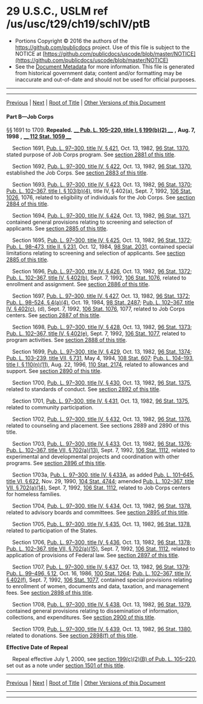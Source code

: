 ---
---

# 29 U.S.C., USLM ref /us/usc/t29/ch19/schIV/ptB

* Portions Copyright © 2016 the authors of the https://github.com/publicdocs project.
  Use of this file is subject to the NOTICE at [https://github.com/publicdocs/uscode/blob/master/NOTICE](https://github.com/publicdocs/uscode/blob/master/NOTICE)
* See the [Document Metadata](././../../../../../..//README.md) for more information.
  This file is generated from historical government data; content and/or formatting may be inaccurate and out-of-date and should not be used for official purposes.

----------
----------

[Previous](./../../../../../..//us/usc/t29/ch19/schIV/ptA/m__us_usc_t29_ch19_schIV_ptA.md) | [Next](./../../../../../..//us/usc/t29/ch19/schIV/ptC/m__us_usc_t29_ch19_schIV_ptC.md) | [Root of Title](./../../../../../../) | [Other Versions of this Document](https://publicdocs.github.io/go/links?ns=uslm&ref=%2Fus%2Fusc%2Ft29%2Fch19%2FschIV%2FptB)

#### Part B—Job Corps

§§ 1691 to 1709. __Repealed.__  __[__  __Pub. L. 105–220, title I, § 199(b)(2)__  __][/us/pl/105/220/s199/b/2]__  __,__  __Aug. 7, 1998__  __,__  __[__  __112 Stat. 1059__  __][/us/stat/112/1059]__ 

    Section 1691, [Pub. L. 97–300, title IV, § 421][/us/pl/97/300/s421], Oct. 13, 1982, [96 Stat. 1370][/us/stat/96/1370], stated purpose of Job Corps program. See [section 2881 of this title][/us/usc/t29/s2881].

    Section 1692, [Pub. L. 97–300, title IV, § 422][/us/pl/97/300/s422], Oct. 13, 1982, [96 Stat. 1370][/us/stat/96/1370], established the Job Corps. See [section 2883 of this title][/us/usc/t29/s2883].

    Section 1693, [Pub. L. 97–300, title IV, § 423][/us/pl/97/300/s423], Oct. 13, 1982, [96 Stat. 1370][/us/stat/96/1370]; [Pub. L. 102–367, title I, § 103(b)(4)][/us/pl/102/367/s103/b/4], title IV, § 402(a), Sept. 7, 1992, [106 Stat. 1026][/us/stat/106/1026], 1076, related to eligibility of individuals for the Job Corps. See [section 2884 of this title][/us/usc/t29/s2884].

    Section 1694, [Pub. L. 97–300, title IV, § 424][/us/pl/97/300/s424], Oct. 13, 1982, [96 Stat. 1371][/us/stat/96/1371], contained general provisions relating to screening and selection of applicants. See [section 2885 of this title][/us/usc/t29/s2885].

    Section 1695, [Pub. L. 97–300, title IV, § 425][/us/pl/97/300/s425], Oct. 13, 1982, [96 Stat. 1372][/us/stat/96/1372]; [Pub. L. 98–473, title II, § 231][/us/pl/98/473/s231], Oct. 12, 1984, [98 Stat. 2031][/us/stat/98/2031], contained special limitations relating to screening and selection of applicants. See [section 2885 of this title][/us/usc/t29/s2885].

    Section 1696, [Pub. L. 97–300, title IV, § 426][/us/pl/97/300/s426], Oct. 13, 1982, [96 Stat. 1372][/us/stat/96/1372]; [Pub. L. 102–367, title IV, § 402(b)][/us/pl/102/367/s402/b], Sept. 7, 1992, [106 Stat. 1076][/us/stat/106/1076], related to enrollment and assignment. See [section 2886 of this title][/us/usc/t29/s2886].

    Section 1697, [Pub. L. 97–300, title IV, § 427][/us/pl/97/300/s427], Oct. 13, 1982, [96 Stat. 1372][/us/stat/96/1372]; [Pub. L. 98–524, § 4(a)(4)][/us/pl/98/524/s4/a/4], Oct. 19, 1984, [98 Stat. 2487][/us/stat/98/2487]; [Pub. L. 102–367, title IV, § 402(c)][/us/pl/102/367/s402/c], (d), Sept. 7, 1992, [106 Stat. 1076][/us/stat/106/1076], 1077, related to Job Corps centers. See [section 2887 of this title][/us/usc/t29/s2887].

    Section 1698, [Pub. L. 97–300, title IV, § 428][/us/pl/97/300/s428], Oct. 13, 1982, [96 Stat. 1373][/us/stat/96/1373]; [Pub. L. 102–367, title IV, § 402(e)][/us/pl/102/367/s402/e], Sept. 7, 1992, [106 Stat. 1077][/us/stat/106/1077], related to program activities. See [section 2888 of this title][/us/usc/t29/s2888].

    Section 1699, [Pub. L. 97–300, title IV, § 429][/us/pl/97/300/s429], Oct. 13, 1982, [96 Stat. 1374][/us/stat/96/1374]; [Pub. L. 103–239, title VII, § 731][/us/pl/103/239/s731], May 4, 1994, [108 Stat. 607][/us/stat/108/607]; [Pub. L. 104–193, title I, § 110(n)(11)][/us/pl/104/193/s110/n/11], Aug. 22, 1996, [110 Stat. 2174][/us/stat/110/2174], related to allowances and support. See [section 2890 of this title][/us/usc/t29/s2890].

    Section 1700, [Pub. L. 97–300, title IV, § 430][/us/pl/97/300/s430], Oct. 13, 1982, [96 Stat. 1375][/us/stat/96/1375], related to standards of conduct. See [section 2892 of this title][/us/usc/t29/s2892].

    Section 1701, [Pub. L. 97–300, title IV, § 431][/us/pl/97/300/s431], Oct. 13, 1982, [96 Stat. 1375][/us/stat/96/1375], related to community participation.

    Section 1702, [Pub. L. 97–300, title IV, § 432][/us/pl/97/300/s432], Oct. 13, 1982, [96 Stat. 1376][/us/stat/96/1376], related to counseling and placement. See sections 2889 and 2890 of this title.

    Section 1703, [Pub. L. 97–300, title IV, § 433][/us/pl/97/300/s433], Oct. 13, 1982, [96 Stat. 1376][/us/stat/96/1376]; [Pub. L. 102–367, title VII, § 702(a)(13)][/us/pl/102/367/s702/a/13], Sept. 7, 1992, [106 Stat. 1112][/us/stat/106/1112], related to experimental and developmental projects and coordination with other programs. See [section 2896 of this title][/us/usc/t29/s2896].

    Section 1703a, [Pub. L. 97–300, title IV, § 433A][/us/pl/97/300/s433A], as added [Pub. L. 101–645, title VI, § 622][/us/pl/101/645/s622], Nov. 29, 1990, [104 Stat. 4744][/us/stat/104/4744]; amended [Pub. L. 102–367, title VII, § 702(a)(14)][/us/pl/102/367/s702/a/14], Sept. 7, 1992, [106 Stat. 1112][/us/stat/106/1112], related to Job Corps centers for homeless families.

    Section 1704, [Pub. L. 97–300, title IV, § 434][/us/pl/97/300/s434], Oct. 13, 1982, [96 Stat. 1378][/us/stat/96/1378], related to advisory boards and committees. See [section 2895 of this title][/us/usc/t29/s2895].

    Section 1705, [Pub. L. 97–300, title IV, § 435][/us/pl/97/300/s435], Oct. 13, 1982, [96 Stat. 1378][/us/stat/96/1378], related to participation of the States.

    Section 1706, [Pub. L. 97–300, title IV, § 436][/us/pl/97/300/s436], Oct. 13, 1982, [96 Stat. 1378][/us/stat/96/1378]; [Pub. L. 102–367, title VII, § 702(a)(15)][/us/pl/102/367/s702/a/15], Sept. 7, 1992, [106 Stat. 1112][/us/stat/106/1112], related to application of provisions of Federal law. See [section 2897 of this title][/us/usc/t29/s2897].

    Section 1707, [Pub. L. 97–300, title IV, § 437][/us/pl/97/300/s437], Oct. 13, 1982, [96 Stat. 1379][/us/stat/96/1379]; [Pub. L. 99–496, § 12][/us/pl/99/496/s12], Oct. 16, 1986, [100 Stat. 1264][/us/stat/100/1264]; [Pub. L. 102–367, title IV, § 402(f)][/us/pl/102/367/s402/f], Sept. 7, 1992, [106 Stat. 1077][/us/stat/106/1077], contained special provisions relating to enrollment of women, documents and data, taxation, and management fees. See [section 2898 of this title][/us/usc/t29/s2898].

    Section 1708, [Pub. L. 97–300, title IV, § 438][/us/pl/97/300/s438], Oct. 13, 1982, [96 Stat. 1379][/us/stat/96/1379], contained general provisions relating to dissemination of information, collections, and expenditures. See [section 2900 of this title][/us/usc/t29/s2900].

    Section 1709, [Pub. L. 97–300, title IV, § 439][/us/pl/97/300/s439], Oct. 13, 1982, [96 Stat. 1380][/us/stat/96/1380], related to donations. See [section 2898(f) of this title][/us/usc/t29/s2898/f].

 __Effective Date of Repeal__ 

    Repeal effective July 1, 2000, see [section 199(c)(2)(B) of Pub. L. 105–220][/us/pl/105/220/s199/c/2/B], set out as a note under [section 1501 of this title][/us/usc/t29/s1501].

----------

[Previous](./../../../../../..//us/usc/t29/ch19/schIV/ptA/m__us_usc_t29_ch19_schIV_ptA.md) | [Next](./../../../../../..//us/usc/t29/ch19/schIV/ptC/m__us_usc_t29_ch19_schIV_ptC.md) | [Root of Title](./../../../../../../) | [Other Versions of this Document](https://publicdocs.github.io/go/links?ns=uslm&ref=%2Fus%2Fusc%2Ft29%2Fch19%2FschIV%2FptB)

----------
----------

[/us/pl/105/220/s199/b/2]: https://publicdocs.github.io/go/links?ns=uslm&ref=%2Fus%2Fpl%2F105%2F220%2Fs199%2Fb%2F2
[/us/stat/112/1059]: https://publicdocs.github.io/go/links?ns=uslm&ref=%2Fus%2Fstat%2F112%2F1059
[/us/pl/97/300/s421]: https://publicdocs.github.io/go/links?ns=uslm&ref=%2Fus%2Fpl%2F97%2F300%2Fs421
[/us/stat/96/1370]: https://publicdocs.github.io/go/links?ns=uslm&ref=%2Fus%2Fstat%2F96%2F1370
[/us/usc/t29/s2881]: https://publicdocs.github.io/go/links?ns=uslm&ref=%2Fus%2Fusc%2Ft29%2Fs2881
[/us/pl/97/300/s422]: https://publicdocs.github.io/go/links?ns=uslm&ref=%2Fus%2Fpl%2F97%2F300%2Fs422
[/us/stat/96/1370]: https://publicdocs.github.io/go/links?ns=uslm&ref=%2Fus%2Fstat%2F96%2F1370
[/us/usc/t29/s2883]: https://publicdocs.github.io/go/links?ns=uslm&ref=%2Fus%2Fusc%2Ft29%2Fs2883
[/us/pl/97/300/s423]: https://publicdocs.github.io/go/links?ns=uslm&ref=%2Fus%2Fpl%2F97%2F300%2Fs423
[/us/stat/96/1370]: https://publicdocs.github.io/go/links?ns=uslm&ref=%2Fus%2Fstat%2F96%2F1370
[/us/pl/102/367/s103/b/4]: https://publicdocs.github.io/go/links?ns=uslm&ref=%2Fus%2Fpl%2F102%2F367%2Fs103%2Fb%2F4
[/us/stat/106/1026]: https://publicdocs.github.io/go/links?ns=uslm&ref=%2Fus%2Fstat%2F106%2F1026
[/us/usc/t29/s2884]: https://publicdocs.github.io/go/links?ns=uslm&ref=%2Fus%2Fusc%2Ft29%2Fs2884
[/us/pl/97/300/s424]: https://publicdocs.github.io/go/links?ns=uslm&ref=%2Fus%2Fpl%2F97%2F300%2Fs424
[/us/stat/96/1371]: https://publicdocs.github.io/go/links?ns=uslm&ref=%2Fus%2Fstat%2F96%2F1371
[/us/usc/t29/s2885]: https://publicdocs.github.io/go/links?ns=uslm&ref=%2Fus%2Fusc%2Ft29%2Fs2885
[/us/pl/97/300/s425]: https://publicdocs.github.io/go/links?ns=uslm&ref=%2Fus%2Fpl%2F97%2F300%2Fs425
[/us/stat/96/1372]: https://publicdocs.github.io/go/links?ns=uslm&ref=%2Fus%2Fstat%2F96%2F1372
[/us/pl/98/473/s231]: https://publicdocs.github.io/go/links?ns=uslm&ref=%2Fus%2Fpl%2F98%2F473%2Fs231
[/us/stat/98/2031]: https://publicdocs.github.io/go/links?ns=uslm&ref=%2Fus%2Fstat%2F98%2F2031
[/us/usc/t29/s2885]: https://publicdocs.github.io/go/links?ns=uslm&ref=%2Fus%2Fusc%2Ft29%2Fs2885
[/us/pl/97/300/s426]: https://publicdocs.github.io/go/links?ns=uslm&ref=%2Fus%2Fpl%2F97%2F300%2Fs426
[/us/stat/96/1372]: https://publicdocs.github.io/go/links?ns=uslm&ref=%2Fus%2Fstat%2F96%2F1372
[/us/pl/102/367/s402/b]: https://publicdocs.github.io/go/links?ns=uslm&ref=%2Fus%2Fpl%2F102%2F367%2Fs402%2Fb
[/us/stat/106/1076]: https://publicdocs.github.io/go/links?ns=uslm&ref=%2Fus%2Fstat%2F106%2F1076
[/us/usc/t29/s2886]: https://publicdocs.github.io/go/links?ns=uslm&ref=%2Fus%2Fusc%2Ft29%2Fs2886
[/us/pl/97/300/s427]: https://publicdocs.github.io/go/links?ns=uslm&ref=%2Fus%2Fpl%2F97%2F300%2Fs427
[/us/stat/96/1372]: https://publicdocs.github.io/go/links?ns=uslm&ref=%2Fus%2Fstat%2F96%2F1372
[/us/pl/98/524/s4/a/4]: https://publicdocs.github.io/go/links?ns=uslm&ref=%2Fus%2Fpl%2F98%2F524%2Fs4%2Fa%2F4
[/us/stat/98/2487]: https://publicdocs.github.io/go/links?ns=uslm&ref=%2Fus%2Fstat%2F98%2F2487
[/us/pl/102/367/s402/c]: https://publicdocs.github.io/go/links?ns=uslm&ref=%2Fus%2Fpl%2F102%2F367%2Fs402%2Fc
[/us/stat/106/1076]: https://publicdocs.github.io/go/links?ns=uslm&ref=%2Fus%2Fstat%2F106%2F1076
[/us/usc/t29/s2887]: https://publicdocs.github.io/go/links?ns=uslm&ref=%2Fus%2Fusc%2Ft29%2Fs2887
[/us/pl/97/300/s428]: https://publicdocs.github.io/go/links?ns=uslm&ref=%2Fus%2Fpl%2F97%2F300%2Fs428
[/us/stat/96/1373]: https://publicdocs.github.io/go/links?ns=uslm&ref=%2Fus%2Fstat%2F96%2F1373
[/us/pl/102/367/s402/e]: https://publicdocs.github.io/go/links?ns=uslm&ref=%2Fus%2Fpl%2F102%2F367%2Fs402%2Fe
[/us/stat/106/1077]: https://publicdocs.github.io/go/links?ns=uslm&ref=%2Fus%2Fstat%2F106%2F1077
[/us/usc/t29/s2888]: https://publicdocs.github.io/go/links?ns=uslm&ref=%2Fus%2Fusc%2Ft29%2Fs2888
[/us/pl/97/300/s429]: https://publicdocs.github.io/go/links?ns=uslm&ref=%2Fus%2Fpl%2F97%2F300%2Fs429
[/us/stat/96/1374]: https://publicdocs.github.io/go/links?ns=uslm&ref=%2Fus%2Fstat%2F96%2F1374
[/us/pl/103/239/s731]: https://publicdocs.github.io/go/links?ns=uslm&ref=%2Fus%2Fpl%2F103%2F239%2Fs731
[/us/stat/108/607]: https://publicdocs.github.io/go/links?ns=uslm&ref=%2Fus%2Fstat%2F108%2F607
[/us/pl/104/193/s110/n/11]: https://publicdocs.github.io/go/links?ns=uslm&ref=%2Fus%2Fpl%2F104%2F193%2Fs110%2Fn%2F11
[/us/stat/110/2174]: https://publicdocs.github.io/go/links?ns=uslm&ref=%2Fus%2Fstat%2F110%2F2174
[/us/usc/t29/s2890]: https://publicdocs.github.io/go/links?ns=uslm&ref=%2Fus%2Fusc%2Ft29%2Fs2890
[/us/pl/97/300/s430]: https://publicdocs.github.io/go/links?ns=uslm&ref=%2Fus%2Fpl%2F97%2F300%2Fs430
[/us/stat/96/1375]: https://publicdocs.github.io/go/links?ns=uslm&ref=%2Fus%2Fstat%2F96%2F1375
[/us/usc/t29/s2892]: https://publicdocs.github.io/go/links?ns=uslm&ref=%2Fus%2Fusc%2Ft29%2Fs2892
[/us/pl/97/300/s431]: https://publicdocs.github.io/go/links?ns=uslm&ref=%2Fus%2Fpl%2F97%2F300%2Fs431
[/us/stat/96/1375]: https://publicdocs.github.io/go/links?ns=uslm&ref=%2Fus%2Fstat%2F96%2F1375
[/us/pl/97/300/s432]: https://publicdocs.github.io/go/links?ns=uslm&ref=%2Fus%2Fpl%2F97%2F300%2Fs432
[/us/stat/96/1376]: https://publicdocs.github.io/go/links?ns=uslm&ref=%2Fus%2Fstat%2F96%2F1376
[/us/pl/97/300/s433]: https://publicdocs.github.io/go/links?ns=uslm&ref=%2Fus%2Fpl%2F97%2F300%2Fs433
[/us/stat/96/1376]: https://publicdocs.github.io/go/links?ns=uslm&ref=%2Fus%2Fstat%2F96%2F1376
[/us/pl/102/367/s702/a/13]: https://publicdocs.github.io/go/links?ns=uslm&ref=%2Fus%2Fpl%2F102%2F367%2Fs702%2Fa%2F13
[/us/stat/106/1112]: https://publicdocs.github.io/go/links?ns=uslm&ref=%2Fus%2Fstat%2F106%2F1112
[/us/usc/t29/s2896]: https://publicdocs.github.io/go/links?ns=uslm&ref=%2Fus%2Fusc%2Ft29%2Fs2896
[/us/pl/97/300/s433A]: https://publicdocs.github.io/go/links?ns=uslm&ref=%2Fus%2Fpl%2F97%2F300%2Fs433A
[/us/pl/101/645/s622]: https://publicdocs.github.io/go/links?ns=uslm&ref=%2Fus%2Fpl%2F101%2F645%2Fs622
[/us/stat/104/4744]: https://publicdocs.github.io/go/links?ns=uslm&ref=%2Fus%2Fstat%2F104%2F4744
[/us/pl/102/367/s702/a/14]: https://publicdocs.github.io/go/links?ns=uslm&ref=%2Fus%2Fpl%2F102%2F367%2Fs702%2Fa%2F14
[/us/stat/106/1112]: https://publicdocs.github.io/go/links?ns=uslm&ref=%2Fus%2Fstat%2F106%2F1112
[/us/pl/97/300/s434]: https://publicdocs.github.io/go/links?ns=uslm&ref=%2Fus%2Fpl%2F97%2F300%2Fs434
[/us/stat/96/1378]: https://publicdocs.github.io/go/links?ns=uslm&ref=%2Fus%2Fstat%2F96%2F1378
[/us/usc/t29/s2895]: https://publicdocs.github.io/go/links?ns=uslm&ref=%2Fus%2Fusc%2Ft29%2Fs2895
[/us/pl/97/300/s435]: https://publicdocs.github.io/go/links?ns=uslm&ref=%2Fus%2Fpl%2F97%2F300%2Fs435
[/us/stat/96/1378]: https://publicdocs.github.io/go/links?ns=uslm&ref=%2Fus%2Fstat%2F96%2F1378
[/us/pl/97/300/s436]: https://publicdocs.github.io/go/links?ns=uslm&ref=%2Fus%2Fpl%2F97%2F300%2Fs436
[/us/stat/96/1378]: https://publicdocs.github.io/go/links?ns=uslm&ref=%2Fus%2Fstat%2F96%2F1378
[/us/pl/102/367/s702/a/15]: https://publicdocs.github.io/go/links?ns=uslm&ref=%2Fus%2Fpl%2F102%2F367%2Fs702%2Fa%2F15
[/us/stat/106/1112]: https://publicdocs.github.io/go/links?ns=uslm&ref=%2Fus%2Fstat%2F106%2F1112
[/us/usc/t29/s2897]: https://publicdocs.github.io/go/links?ns=uslm&ref=%2Fus%2Fusc%2Ft29%2Fs2897
[/us/pl/97/300/s437]: https://publicdocs.github.io/go/links?ns=uslm&ref=%2Fus%2Fpl%2F97%2F300%2Fs437
[/us/stat/96/1379]: https://publicdocs.github.io/go/links?ns=uslm&ref=%2Fus%2Fstat%2F96%2F1379
[/us/pl/99/496/s12]: https://publicdocs.github.io/go/links?ns=uslm&ref=%2Fus%2Fpl%2F99%2F496%2Fs12
[/us/stat/100/1264]: https://publicdocs.github.io/go/links?ns=uslm&ref=%2Fus%2Fstat%2F100%2F1264
[/us/pl/102/367/s402/f]: https://publicdocs.github.io/go/links?ns=uslm&ref=%2Fus%2Fpl%2F102%2F367%2Fs402%2Ff
[/us/stat/106/1077]: https://publicdocs.github.io/go/links?ns=uslm&ref=%2Fus%2Fstat%2F106%2F1077
[/us/usc/t29/s2898]: https://publicdocs.github.io/go/links?ns=uslm&ref=%2Fus%2Fusc%2Ft29%2Fs2898
[/us/pl/97/300/s438]: https://publicdocs.github.io/go/links?ns=uslm&ref=%2Fus%2Fpl%2F97%2F300%2Fs438
[/us/stat/96/1379]: https://publicdocs.github.io/go/links?ns=uslm&ref=%2Fus%2Fstat%2F96%2F1379
[/us/usc/t29/s2900]: https://publicdocs.github.io/go/links?ns=uslm&ref=%2Fus%2Fusc%2Ft29%2Fs2900
[/us/pl/97/300/s439]: https://publicdocs.github.io/go/links?ns=uslm&ref=%2Fus%2Fpl%2F97%2F300%2Fs439
[/us/stat/96/1380]: https://publicdocs.github.io/go/links?ns=uslm&ref=%2Fus%2Fstat%2F96%2F1380
[/us/usc/t29/s2898/f]: https://publicdocs.github.io/go/links?ns=uslm&ref=%2Fus%2Fusc%2Ft29%2Fs2898%2Ff
[/us/pl/105/220/s199/c/2/B]: https://publicdocs.github.io/go/links?ns=uslm&ref=%2Fus%2Fpl%2F105%2F220%2Fs199%2Fc%2F2%2FB
[/us/usc/t29/s1501]: https://publicdocs.github.io/go/links?ns=uslm&ref=%2Fus%2Fusc%2Ft29%2Fs1501



